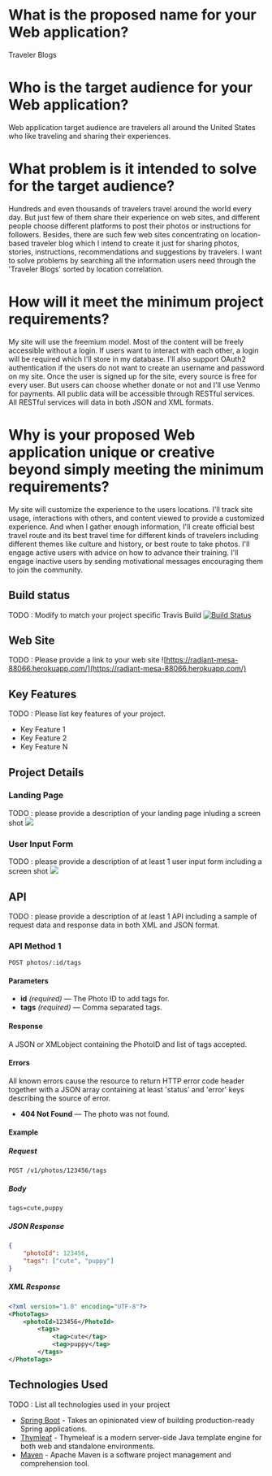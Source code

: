 # What is the proposed name for your Web application?

Traveler Blogs

# Who is the target audience for your Web application?

Web application target audience are travelers all around the United States who like traveling and sharing their experiences.

# What problem is it intended to solve for the target audience?

Hundreds and even thousands of travelers travel around the world every day. But just few of them share their experience on web sites, and different people choose different platforms to post their photos or instructions for followers. Besides, there are such few web sites concentrating on location-based traveler blog which I intend to create it just for sharing photos, stories, instructions, recommendations and suggestions by travelers. I want to solve problems by searching all the information users need through the 'Traveler Blogs' sorted by location correlation.

# How will it meet the minimum project requirements?

My site will use the freemium model. Most of the content will be freely accessible without a login. If users want to interact with each other, a login will be required which I'll store in my database. I'll also support OAuth2 authentication if the users do not want to create an username and password on my site. Once the user is signed up for the site, every source is free for every user. But users can choose whether donate or not and I'll use Venmo for payments. All public data will be accessible through RESTful services. All RESTful services will data in both JSON and XML formats.

# Why is your proposed Web application unique or creative beyond simply meeting the minimum requirements?

My site will customize the experience to the users locations. I'll track site usage, interactions with others, and content viewed to provide a customized experience. And when I gather enough information, I'll create official best travel route and its best travel time for different kinds of travelers including different themes like culture and history, or best route to take photos. I'll engage active users with advice on how to advance their training. I'll engage inactive users by sending motivational messages encouraging them to join the community.



## Build status

TODO : Modify to match your project specific Travis Build
[![Build Status](https://travis-ci.org/infsci2560sp17/full-stack-web-HaoY16.svg?branch=master)](https://travis-ci.org/infsci2560sp17/full-stack-web-HaoY16)

## Web Site

TODO : Please provide a link to your web site ![https://radiant-mesa-88066.herokuapp.com/](https://radiant-mesa-88066.herokuapp.com/)

## Key Features

TODO : Please list key features of your project.

* Key Feature 1
* Key Feature 2
* Key Feature N

## Project Details

### Landing Page

TODO : please provide a description of your landing page inluding a screen shot ![](https://.../image.JPG)

### User Input Form

TODO : please provide a description of at least 1 user input form including a screen shot ![](https://.../image.jpg)

## API

TODO : please provide a description of at least 1 API including a sample of request data and response data in both XML and JSON format.

### API Method 1

    POST photos/:id/tags

#### Parameters

- **id** _(required)_ — The Photo ID to add tags for.
- **tags** _(required)_ — Comma separated tags.

#### Response

A JSON or XMLobject containing the PhotoID and list of tags accepted.

#### Errors

All known errors cause the resource to return HTTP error code header together with a JSON array containing at least 'status' and 'error' keys describing the source of error.

- **404 Not Found** — The photo was not found.

#### Example

##### Request

    POST /v1/photos/123456/tags

##### Body

    tags=cute,puppy


##### JSON Response

```json
{
    "photoId": 123456,
    "tags": ["cute", "puppy"]
}
```

##### XML Response

```xml
<?xml version="1.0" encoding="UTF-8"?>
<PhotoTags>
    <photoId>123456</PhotoId>
        <tags>
            <tag>cute</tag>
            <tag>puppy</tag>
        </tags>
</PhotoTags>
```

## Technologies Used

TODO : List all technologies used in your project

- [Spring Boot](https://projects.spring.io/spring-boot/) - Takes an opinionated view of building production-ready Spring applications.
- [Thymleaf](http://www.thymeleaf.org/) - Thymeleaf is a modern server-side Java template engine for both web and standalone environments.
- [Maven](https://maven.apache.org/) - Apache Maven is a software project management and comprehension tool.
